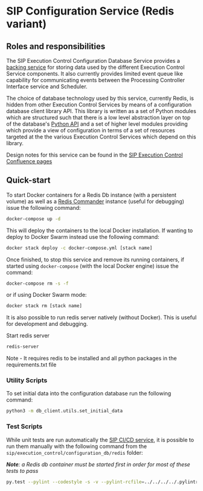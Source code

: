 # SIP Configuration Service (Redis variant)

## Roles and responsibilities

The SIP Execution Control Configuration Database Service provides a 
[backing service](https://12factor.net/backing-services) for storing data used
by the different Execution Control Service components. It also currently 
provides limited event queue like capability for communicating events
between the Processing Controller Interface service and Scheduler. 

The choice of database technology used by this service, currently Redis, 
is hidden from other Execution Control Services by means of a configuration 
database client library API. This library is written as a set of Python 
modules which are structured such that there is a low level abstraction 
layer on top of the database's 
[Python API](https://redis-py.readthedocs.io/en/latest/) and a set of higher 
level modules providing which provide a view of configuration in terms of a set
of resources targeted at the the various Execution Control Services which 
depend on this library.

Design notes for this service can be found in the
[SIP Execution Control Confluence pages](https://confluence.ska-sdp.org/display/WBS/SIP%3A+%5BEC%5D+Configuration+Database+Service)

## Quick-start

To start Docker containers for a Redis Db instance (with a persistent volume)
as well as a [Redis Commander](https://github.com/joeferner/redis-commander)
instance (useful for debugging) issue the following command:

```bash
docker-compose up -d
```

This will deploy the containers to the local Docker installation. If wanting
to deploy to Docker Swarm instead use the following command:

```bash
docker stack deploy -c docker-compose.yml [stack name]
```

Once finished, to stop this service and remove its running containers, if
started using `docker-compose` (with the local Docker engine) issue the
command:

```bash
docker-compose rm -s -f
```

or if using Docker Swarm mode:

```bash
docker stack rm [stack name]
```

It is also possible to run redis server natively (without Docker). This is
useful for development and debugging.

Start redis server

```bash
redis-server
```

Note - It requires redis to be installed and all python packages in the
requirements.txt file

### Utility Scripts

To set initial data into the configuration database run the following command:

```bash
python3 -m db_client.utils.set_initial_data
```

### Test Scripts

While unit tests are run automatically the 
[SIP CI/CD service](https://travis-ci.com/SKA-ScienceDataProcessor/integration-prototype),
it is possible to run them manually with the following command from the
`sip/execution_control/configuration_db/redis` folder:

***Note**: a Redis db container must be started first in order for most of
these tests to pass*


```bash
py.test --pylint --codestyle -s -v --pylint-rcfile=../../../../.pylintrc .
```
